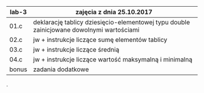 |lab-3             | zajęcia z dnia 25.10.2017
|------------------|--------------------------
| 01.c |  deklarację tablicy dziesięcio-elementowej typu double zainicjowane dowolnymi wartościami
| 02.c      | jw + instrukcje liczące sumę elementów tablicy
| 03.c     | jw + instrukcje liczące średnią 
|04.c| jw + instrukcje liczące wartość maksymalną i minimalną
|bonus| zadania dodatkowe

.